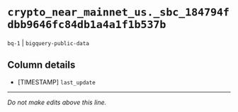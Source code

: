 # `crypto_near_mainnet_us._sbc_184794fdbb9646fc84db1a4a1f1b537b`
`bq-1` | `bigquery-public-data`

## Column details
* [TIMESTAMP] `last_update`

-------------------------------------------------------------------------------
*Do not make edits above this line.*
